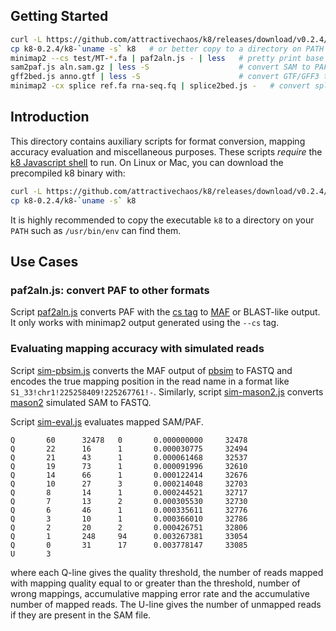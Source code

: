 ## <a name="started"></a>Getting Started
```sh
curl -L https://github.com/attractivechaos/k8/releases/download/v0.2.4/k8-0.2.4.tar.bz2 | tar -jxf -
cp k8-0.2.4/k8-`uname -s` k8   # or better copy to a directory on PATH
minimap2 --cs test/MT-*.fa | paf2aln.js - | less   # pretty print base alignment
sam2paf.js aln.sam.gz | less -S                    # convert SAM to PAF
gff2bed.js anno.gtf | less -S                      # convert GTF/GFF3 to BED12
minimap2 -cx splice ref.fa rna-seq.fq | splice2bed.js -   # convert splice aln to BED12
```

## Introduction

This directory contains auxiliary scripts for format conversion, mapping
accuracy evaluation and miscellaneous purposes. These scripts *require*
the [k8 Javascript shell][k8] to run. On Linux or Mac, you can download
the precompiled k8 binary with:
```sh
curl -L https://github.com/attractivechaos/k8/releases/download/v0.2.4/k8-0.2.4.tar.bz2 | tar -jxf -
cp k8-0.2.4/k8-`uname -s` k8
```
It is highly recommended to copy the executable `k8` to a directory on your
`PATH` such as `/usr/bin/env` can find them.

## Use Cases

### paf2aln.js: convert PAF to other formats

Script [paf2aln.js](paf2aln.js) converts PAF with the [cs tag][cs] to
[MAF][maf] or BLAST-like output. It only works with minimap2 output generated
using the `--cs` tag.

### Evaluating mapping accuracy with simulated reads

Script [sim-pbsim.js](sim-pbsim.js) converts the MAF output of [pbsim][pbsim]
to FASTQ and encodes the true mapping position in the read name in a format like
`S1_33!chr1!225258409!225267761!-`. Similarly, script
[sim-mason2.js](sim-mason2.js) converts [mason2][mason2] simulated SAM to
FASTQ.

Script [sim-eval.js](sim-eval.js) evaluates mapped SAM/PAF. 
```
Q       60      32478   0       0.000000000     32478
Q       22      16      1       0.000030775     32494
Q       21      43      1       0.000061468     32537
Q       19      73      1       0.000091996     32610
Q       14      66      1       0.000122414     32676
Q       10      27      3       0.000214048     32703
Q       8       14      1       0.000244521     32717
Q       7       13      2       0.000305530     32730
Q       6       46      1       0.000335611     32776
Q       3       10      1       0.000366010     32786
Q       2       20      2       0.000426751     32806
Q       1       248     94      0.003267381     33054
Q       0       31      17      0.003778147     33085
U       3
```
where each Q-line gives the quality threshold, the number of reads mapped with
mapping quality equal to or greater than the threshold, number of wrong
mappings, accumulative mapping error rate and the accumulative number of
mapped reads. The U-line gives the number of unmapped reads if they are present
in the SAM file.

[cs]: https://github.com/lh3/minimap2#cs
[k8]: https://github.com/attractivechaos/k8
[maf]: https://genome.ucsc.edu/FAQ/FAQformat#format5
[pbsim]: https://github.com/pfaucon/PBSIM-PacBio-Simulator
[mason2]: https://github.com/seqan/seqan/tree/master/apps/mason2
